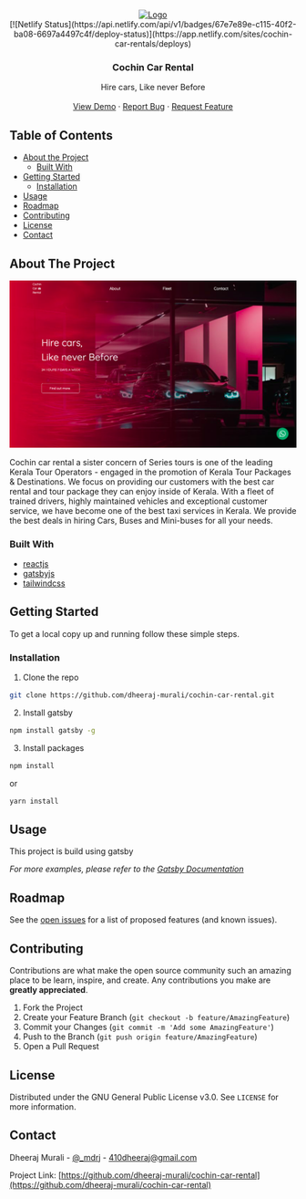 <!-- PROJECT LOGO -->
<br />
<p align="center">
  <a href="https://github.com/dheeraj-murali/cochin-car-rental">
    <img src="https://raw.githubusercontent.com/dheeraj-murali/cochin-car-rental/main/site/static/favicon.ico" alt="Logo" width="80" height="80">
  </a>
  <br />
  [![Netlify Status](https://api.netlify.com/api/v1/badges/67e7e89e-c115-40f2-ba08-6697a4497c4f/deploy-status)](https://app.netlify.com/sites/cochin-car-rentals/deploys)
  <br />
  <h3 align="center">Cochin Car Rental</h3>

  <p align="center">
    Hire cars, Like never Before
    <br />
    <br />
    <a href="https://cochin-car-rentals.netlify.app">View Demo</a>
    ·
    <a href="https://github.com/dheeraj-murali/cochin-car-rental/issues">Report Bug</a>
    ·
    <a href="https://github.com/dheeraj-murali/cochin-car-rental/issues">Request Feature</a>
  </p>
</p>

<!-- TABLE OF CONTENTS -->

## Table of Contents

-   [About the Project](#about-the-project)
    -   [Built With](#built-with)
-   [Getting Started](#getting-started)
    -   [Installation](#installation)
-   [Usage](#usage)
-   [Roadmap](#roadmap)
-   [Contributing](#contributing)
-   [License](#license)
-   [Contact](#contact)

<!-- ABOUT THE PROJECT -->

## About The Project

![Cochin car rental Screen Shot](https://raw.githubusercontent.com/dheeraj-murali/cochin-car-rental/main/site/src/data/images/Screenshot.png)

Cochin car rental a sister concern of Series tours is one of the leading Kerala Tour Operators - engaged in the promotion of Kerala Tour Packages & Destinations. We focus on providing our customers with the best car rental and tour package they can enjoy inside of Kerala. With a fleet of trained drivers, highly maintained vehicles and exceptional customer service, we have become one of the best taxi services in Kerala. We provide the best deals in hiring Cars, Buses and Mini-buses for all your needs.

### Built With

-   [reactjs](https://github.com/reactjs/reactjs.org)
-   [gatsbyjs](https://github.com/gatsbyjs/gatsby)
-   [tailwindcss](https://github.com/tailwindlabs/tailwindcss)

<!-- GETTING STARTED -->

## Getting Started

To get a local copy up and running follow these simple steps.

### Installation

1. Clone the repo

```sh
git clone https://github.com/dheeraj-murali/cochin-car-rental.git
```

2. Install gatsby

```sh
npm install gatsby -g
```

3. Install packages

```sh
npm install
```

or

```sh
yarn install
```

<!-- USAGE EXAMPLES -->

## Usage

This project is build using gatsby

_For more examples, please refer to the [Gatsby Documentation](https://www.gatsbyjs.com)_

<!-- ROADMAP -->

## Roadmap

See the [open issues](https://github.com/dheeraj-murali/cochin-car-rental/issues) for a list of proposed features (and known issues).

<!-- CONTRIBUTING -->

## Contributing

Contributions are what make the open source community such an amazing place to be learn, inspire, and create. Any contributions you make are **greatly appreciated**.

1. Fork the Project
2. Create your Feature Branch (`git checkout -b feature/AmazingFeature`)
3. Commit your Changes (`git commit -m 'Add some AmazingFeature'`)
4. Push to the Branch (`git push origin feature/AmazingFeature`)
5. Open a Pull Request

<!-- LICENSE -->

## License

Distributed under the GNU General Public License v3.0. See `LICENSE` for more information.

<!-- CONTACT -->

## Contact

Dheeraj Murali - [@\_mdrj](https://twitter.com/_mdrj) - 410dheeraj@gmail.com

Project Link: [https://github.com/dheeraj-murali/cochin-car-rental](https://github.com/dheeraj-murali/cochin-car-rental)

<!-- MARKDOWN LINKS & IMAGES -->
<!-- https://www.markdownguide.org/basic-syntax/#reference-style-links -->

[contributors-shield]: https://img.shields.io/github/contributors/dheeraj-murali/repo.svg?style=flat-square
[contributors-url]: https://github.com/dheeraj-murali/repo/graphs/contributors
[forks-shield]: https://img.shields.io/github/forks/dheeraj-murali/repo.svg?style=flat-square
[forks-url]: https://github.com/dheeraj-murali/repo/network/members
[stars-shield]: https://img.shields.io/github/stars/dheeraj-murali/repo.svg?style=flat-square
[stars-url]: https://github.com/dheeraj-murali/repo/stargazers
[issues-shield]: https://img.shields.io/github/issues/dheeraj-murali/repo.svg?style=flat-square
[issues-url]: https://github.com/dheeraj-murali/repo/issues
[license-shield]: https://img.shields.io/github/license/dheeraj-murali/repo.svg?style=flat-square
[license-url]: https://github.com/dheeraj-murali/repo/blob/master/LICENSE.txt
[linkedin-shield]: https://img.shields.io/badge/-LinkedIn-black.svg?style=flat-square&logo=linkedin&colorB=555
[linkedin-url]: https://linkedin.com/in/dheeraj-murali
[product-screenshot]: images/screenshot.png
